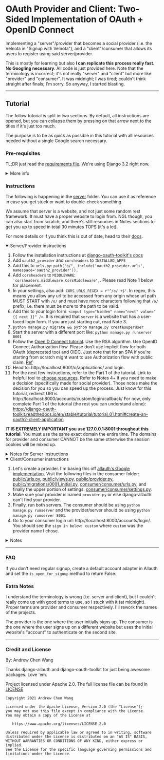 # OAuth Provider and Client: Two-Sided Implementation of OAuth + OpenID Connect

Implementing a "server"/provider that becomes a social provider
(i.e. the Velnota in "Signup with Velnota"),
and a "client"/consumer that allows its users to register using
said server/provider.

This is mostly for learning but also **I can replicate
this process really fast. No Googling necessary**. All code
is just provided here. Note that the terminology
is incorrect; it's not really "server" and "client"
but more like "provider" and "consumer". It was midnight;
I was tired; couldn't think straight after finals; I'm sorry.
So anyway, I started blasting.

---
## Tutorial

The follow tutorial is split in two sections.
By default, all instructions are opened, but you
can collapse them by pressing on that arrow next
to the titles if it's just too much.

The purpose is to be as quick as possible in this tutorial with
all resources needed without a single Google search necessary.

### Pre-requisites

TL;DR just read the [requirements file](./requirements.txt).
We're using Django 3.2 right now.

<details>
<summary>More info</summary>
Your server needs django-oauth-toolkit and django-cors-headers.
Your "client" needs django-allauth (recommended since they have a base
class. Also, I've been using cookiecutter-django like a drug
addict, so no surprises here).

Besides requirements, you'll also probably want a website already working
ish. For example, a registration page would be helpful for server.
</details>

### Instructions

The following is happening in the [server](./server) folder.
You can use it as reference in case you get stuck or want
to double-check something.

We assume that server is a website, and not just some random
rest framework. It must have a proper website to login from.
NGL though, you can also start from scratch, and there's still resources
in Notes sections to get you up to speed in total 30 minutes TOPS (it's a lot).

For more details or if you think this is out of date, head to their
[docs](https://django-oauth-toolkit.readthedocs.io/en/latest/tutorial/tutorial_01.html).

<details open>
<summary>Server/Provider instructions</summary>

1. Follow the installation instructions at
   [django-oauth-toolkit's docs](https://django-oauth-toolkit.readthedocs.io/en/latest/install.html)
1. Add `oauth2_provider` and `corsheaders` to `INSTALLED_APPS`
1. Add this to `urls.py`: `path("o/", include('oauth2_provider.urls', namespace='oauth2_provider')),`
1. Add `corsheaders` to `MIDDLEWARE`: `'corsheaders.middleware.CorsMiddleware',`.
   Please read Note 1 below for placement.
1. In your settings, also add: `CORS_URLS_REGEX = r"^/o/.+$"`. In regex, this means you allow any
   url to be accessed from any origin whose url path MUST START with `/o/` and must have more characters
   following that `/o/` prefix, i.e. there must be more to the path to be valid.
1. Add this to your login form: `<input type="hidden" name="next" value="{{ next }}" />`.
   It is required that `server` is a website that has a user-faced login form.
   If you are just starting out, read Note 3.
1. `python manage.py migrate && python manage.py createsuperuser`
1. Start the server with a different port like: `python manage.py runserver 8001`
1. Follow the [OpenID Connect tutorial](https://django-oauth-toolkit.readthedocs.io/en/latest/oidc.html).
   Use the RSA algorithm. Use OpenID Connect Authorization flow. Please don't use
   Implicit flow for both OAuth (deprecated too) and OIDC.
   Just note that for an SPA if you're starting from scratch might want to use
   Authorization flow with public claim.
   [Ref](https://medium.com/@robert.broeckelmann/securely-using-the-oidc-authorization-code-flow-and-a-public-client-with-single-page-applications-55e0a648ab3a)
1. Head to: http://localhost:8001/o/applications/ and login.
1. For the next few instructions, refer to the Part 1 of the tutorial.
   Link to helpful tool to
   [choose resources](https://medium.com/@robert.broeckelmann/when-to-use-which-oauth2-grants-and-oidc-flows-ec6a5c00d864).
   Refer to Notes 4+ if you need to make a decision (specifically made for social provider).
   Those notes make the decision for you so you can speed up the process. Just know for
   this tutorial, redirect URI is http://localhost:8000/accounts/custom/login/callback/
   For now, only complete Part 1 of the tutorial (the rest you can understand alone):
   https://django-oauth-toolkit.readthedocs.io/en/stable/tutorial/tutorial_01.html#create-an-oauth2-client-application

**IT IS EXTREMELY IMPORTANT you use 127.0.0.1:8001 throughout this tutorial**.
You must use the same exact domain the entire time. The domains for
provider and consumer CANNOT be the same otherwise the session cookies
will be mixed up.

<details>
<summary>Notes for Server Instructions</summary>

1. CorsMiddleware should be placed as high as possible, especially before any
   middleware that can generate responses such as Django’s CommonMiddleware or
   Whitenoise’s WhiteNoiseMiddleware. If it is not before, it will not be able to
   add the CORS headers to these responses. For example:
   ```python
   MIDDLEWARE = [
       'django.middleware.security.SecurityMiddleware',
       'corsheaders.middleware.CorsMiddleware',
       'django.contrib.sessions.middleware.SessionMiddleware',
        ...]
   ```
1. Why did I basically write the exact same instructions as the tutorial?
   Well they wanted to use django-cors-middleware and not django-cors-headers.
   Things go unmaintained all the time, but the middleware version is just
   shut down completely, and the django-oauth-toolkit docs aren't up to date
   with that info.
1. You can also just do the following (credit goes to
   [SIBTC](https://simpleisbetterthancomplex.com/tutorial/2016/06/27/how-to-use-djangos-built-in-login-system.html)):
   1. Go to urls.py and add:
   ```python
   from django.urls import path
   from django.contrib.auth.views import LoginView, LogoutView
   urlpatterns = [
    ...,
    path("accounts/login/", LoginView.as_view(), name='login'),
    path("accounts/logout/", LogoutView.as_view(), name='logout'),
    ...
   ]
   ```
   1. The following three steps is if you just don't have login
      setup yet. Add this homepage to `urls.py`:
      ```python
      from django.urls import path
      from django.views.generic import TemplateView
      urlpatterns = [
        ...,
        path("",
            TemplateView.as_view(template_name="base.html"),
            name="home"
        ),
        ...,
      ]
      ```
   1. Add `LOGIN_REDIRECT_URL = 'home'` to your settings.
   1. Create a template folder and add that to `TEMPLATES` variable
      in settings. Then create `base.html` in that template dir. It
      can be as simple as:
      ```html
      <!DOCTYPE html>
      <html lang="en">
      <head>
          <meta charset="UTF-8">
          <title>Title</title>
      </head>
      <body>
      {% block content %}{% endblock content %}
      </body>
      </html>
      ```
   1. Then create a template at `registration/login.html`:
   ```html
   <!-- If you don't have base.html, then
   you can make a random <body></body> tag instead
   and stick a random thing in. Remember to go to
   settings.py and add your templates dir to `TEMPLATES`
   -->
   {% extends 'base.html' %}
   {% block title %}Login{% endblock %}
   {% block content %}
   <h2>Login</h2>
   <form method="post">
     {% csrf_token %}
     {{ form.as_p }}
     <input type="hidden" name="next" value="{{ next }}" />
     <button type="submit">Login</button>
   </form>
   {% endblock %}
   ```
1. The following is for social provider specific decisions.
   For "Create an OAuth 2 Client Application", save the client id and secret.
   Select "Confidential" client type. "Authorization code" for
   authorization grant type. For redirect URI if you're using allauth from
   the next tutorial below: http://localhost:8000/accounts/profile/
   Algorithm is RSA SHA-2 256. When developing with the consumer on port 8000,
   make sure you stay on localhost. Anytime you mention anything with port 8001,
   i.e. the provider, make sure you are on 127.0.0.1 or basically a completely
   different domain/host.
1. The redirect uri should have the domain be the same as the way you're accessing
   the consumer. So if you're logging in from http://localhost:8000, then your
   redirect uri must also use localhost:8000

</details>
<!-- End of server instructions -->
</details>

<details open>
<summary>Client/Consumer instructions</summary>

1. Let's create a provider. I'm basing this off
   [allauth's Google implementation](https://github.com/pennersr/django-allauth/blob/80e07a25803baea4e603251254c7d07ef2ad5bb5/allauth/socialaccount/providers/google/provider.py).
   Visit the following files in the consumer folder:
   [public/urls.py](./consumer/public/urls.py),
   [public/views.py](./consumer/public/views.py),
   [public/provider.py](./consumer/public/provider.py),
   [public/migrations/0001_initial.py](./consumer/public/migrations/0001_initial.py),
   [consumer/consumer/urls.py](./consumer/consumer/urls.py),
   and finally the upper portion of settings:
   [consumer/consumer/settings.py](./consumer/consumer/urls.py).
1. Make sure your provider is named `provider.py` or else django-allauth can't find
   your provider.
1. Finally, run both servers. The consumer should be using
   `python manage.py runserver` and the provider/server should be using
   `python manage.py runserver 8001`.
1. Go to your consumer login url: http://localhost:8000/accounts/login/.
   You should see the `sign in below: custom` where `custom` was the provider
   name I chose.

<details>
<summary>Notes</summary>

1. The redirect uri should have the domain be the same as the way you're accessing
   the consumer. So if you're logging in from http://localhost:8000, then your
   redirect uri must also use localhost:8000

</details>
<!-- End of client instructions -->
</details>

---
### FAQ

If you don't need regular signup, create a default account adapter
in Allauth and set the `is_open_for_signup` method to return False.

### Extra Notes

I understand the terminology is wrong (i.e. server and client), but I couldn't really
come up with good terms to use, so I stuck with it (at midnight). Proper terms are
provider and consumer respectively. I'll rework the names of the projects.

The provider is the one where the user initially signs up.
The consumer is the one where the user signs up on a different
website but uses the initial website's "account" to authenticate
on the second site.

---
### Credit and License

By: Andrew Chen Wang

Thanks django-allauth and django-oauth-toolkit for just being
awesome packages. Love 'em.

Project licensed under Apache 2.0. The full license file can
be found in [LICENSE](./LICENSE)

```text
Copyright 2021 Andrew Chen Wang

Licensed under the Apache License, Version 2.0 (the "License");
you may not use this file except in compliance with the License.
You may obtain a copy of the License at

   https://www.apache.org/licenses/LICENSE-2.0

Unless required by applicable law or agreed to in writing, software
distributed under the License is distributed on an "AS IS" BASIS,
WITHOUT WARRANTIES OR CONDITIONS OF ANY KIND, either express or implied.
See the License for the specific language governing permissions and
limitations under the License.
```
